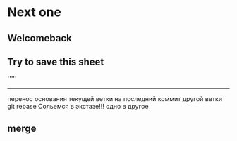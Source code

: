 # Next one
## Welcomeback
## Try to save this sheet
'''''
___
перенос основания текущей ветки на последний коммит другой ветки   git rebase
Сольемся в экстазе!!!
одно в другое
## merge






